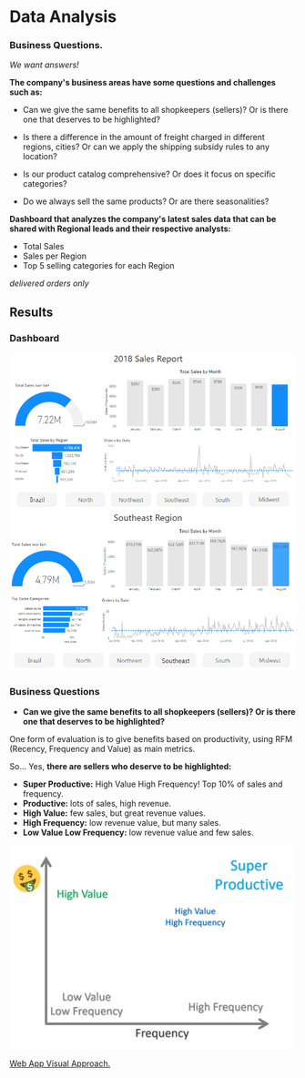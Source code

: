# Data Analysis 
### Business Questions.

_We want answers!_ 

**The company's business areas have some questions and challenges such as:**


- Can we give the same benefits to all shopkeepers (sellers)? Or is there one that deserves to be highlighted?


- Is there a difference in the amount of freight charged in different regions, cities? Or can we apply the shipping subsidy rules to any location?


- Is our product catalog comprehensive? Or does it focus on specific categories?


- Do we always sell the same products? Or are there seasonalities?



**Dashboard that analyzes the company's latest sales data that can be shared with Regional leads and their respective analysts:**

- Total Sales
- Sales per Region
- Top 5 selling categories for each Region

_delivered orders only_

## Results

### Dashboard
<img src="images/dashboard_1.PNG" width="850"/>

<br>

<img src="images/dashboard_2.PNG" width="850"/>


### Business Questions

- **Can we give the same benefits to all shopkeepers (sellers)? Or is there one that deserves to be highlighted?**

One form of evaluation is to give benefits based on productivity, using RFM (Recency, Frequency and Value) 
as main metrics.

So... Yes, **there are sellers who deserve to be highlighted:**

- **Super Productive:** High Value High Frequency! Top 10% of sales and frequency. 
- **Productive:** lots of sales, high revenue. 
- **High Value:** few sales, but great revenue values.
- **High Frequency:** low revenue value, but many sales.
- **Low Value Low Frequency:** low revenue value and few sales.

<img src="images/type_of_sellers.PNG" width="500"/>

[Web App Visual Approach.](https://share.streamlit.io/pauloreis-ds/olist_streamlit_rfv_seller_segmentation/main/main.py)
